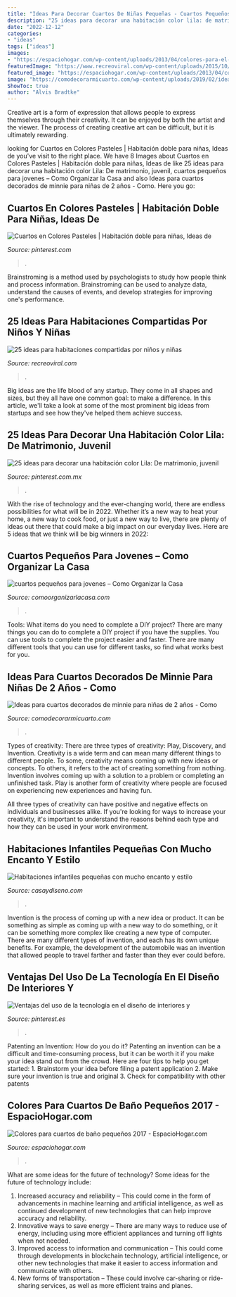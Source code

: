 ```yaml
---
title: "Ideas Para Decorar Cuartos De Niñas Pequeñas - Cuartos Pequeños Para Jovenes – Como Organizar La Casa"
description: "25 ideas para decorar una habitación color lila: de matrimonio, juvenil"
date: "2022-12-12"
categories:
- "ideas"
tags: ["ideas"]
images:
- "https://espaciohogar.com/wp-content/uploads/2013/04/colores-para-el-bano-pequeno-2016-marron-claro.jpg"
featuredImage: "https://www.recreoviral.com/wp-content/uploads/2015/10/Creativas-habitaciones-compartidas-por-niños-y-niñas-7.jpg"
featured_image: "https://espaciohogar.com/wp-content/uploads/2013/04/colores-para-el-bano-pequeno-2016-marron-claro.jpg"
image: "https://comodecorarmicuarto.com/wp-content/uploads/2019/02/ideas-para-cuartos-decorados-de-minnie.jpg"
ShowToc: true
author: "Alvis Bradtke"
---
```



Creative art is a form of expression that allows people to express themselves through their creativity. It can be enjoyed by both the artist and the viewer. The process of creating creative art can be difficult, but it is ultimately rewarding.

	

		
looking for Cuartos en Colores Pasteles | Habitación doble para niñas, Ideas de you've visit to the right place. We have 8 Images about Cuartos en Colores Pasteles | Habitación doble para niñas, Ideas de like 25 ideas para decorar una habitación color Lila: De matrimonio, juvenil, cuartos pequeños para jovenes – Como Organizar la Casa and also Ideas para cuartos decorados de minnie para niñas de 2 años - Como. Here you go:
		
    
## Cuartos En Colores Pasteles | Habitación Doble Para Niñas, Ideas De

<img loading=lazy src="https://i.pinimg.com/736x/9f/40/09/9f40094b2342ab5d048d23fe82ef07df.jpg" onerror="this.onerror=null;this.src='https://tse2.mm.bing.net/th?id=OIP.tvOQW97FY79hKSZ4IqhD5gHaKz&amp;pid=15.1';" alt="Cuartos en Colores Pasteles | Habitación doble para niñas, Ideas de">

_Source: pinterest.com_

>. 

	

Brainstroming is a method used by psychologists to study how people think and process information. Brainstroming can be used to analyze data, understand the causes of events, and develop strategies for improving one's performance.

    
## 25 Ideas Para Habitaciones Compartidas Por Niños Y Niñas

<img loading=lazy src="https://www.recreoviral.com/wp-content/uploads/2015/10/Creativas-habitaciones-compartidas-por-niños-y-niñas-7.jpg" onerror="this.onerror=null;this.src='https://tse1.mm.bing.net/th?id=OIP.mXZ4BFplnJZSrfeDIgdi1AHaGC&amp;pid=15.1';" alt="25 ideas para habitaciones compartidas por niños y niñas">

_Source: recreoviral.com_

>. 

	

Big ideas are the life blood of any startup. They come in all shapes and sizes, but they all have one common goal: to make a difference. In this article, we'll take a look at some of the most prominent big ideas from startups and see how they've helped them achieve success.

    
## 25 Ideas Para Decorar Una Habitación Color Lila: De Matrimonio, Juvenil

<img loading=lazy src="https://i.pinimg.com/736x/52/28/8f/52288ff98d0d4db1ba6a4535d49c6d8d.jpg" onerror="this.onerror=null;this.src='https://tse3.mm.bing.net/th?id=OIP.g41xURvLWqtDuZGCOSGExwHaLE&amp;pid=15.1';" alt="25 ideas para decorar una habitación color Lila: De matrimonio, juvenil">

_Source: pinterest.com.mx_

>. 

	

With the rise of technology and the ever-changing world, there are endless possibilities for what will be in 2022. Whether it’s a new way to heat your home, a new way to cook food, or just a new way to live, there are plenty of ideas out there that could make a big impact on our everyday lives. Here are 5 ideas that we think will be big winners in 2022: 

    
## Cuartos Pequeños Para Jovenes – Como Organizar La Casa

<img loading=lazy src="https://comoorganizarlacasa.com/wp-content/uploads/2018/07/cuartos-pequenos-para-jovenes-3-1024x957.jpg" onerror="this.onerror=null;this.src='https://tse4.mm.bing.net/th?id=OIP.F2HNOC9ds78rERIpYfFaIAHaG6&amp;pid=15.1';" alt="cuartos pequeños para jovenes – Como Organizar la Casa">

_Source: comoorganizarlacasa.com_

>. 

	

Tools: What items do you need to complete a DIY project?
There are many things you can do to complete a DIY project if you have the supplies. You can use tools to complete the project easier and faster. There are many different tools that you can use for different tasks, so find what works best for you.

    
## Ideas Para Cuartos Decorados De Minnie Para Niñas De 2 Años - Como

<img loading=lazy src="https://comodecorarmicuarto.com/wp-content/uploads/2019/02/ideas-para-cuartos-decorados-de-minnie.jpg" onerror="this.onerror=null;this.src='https://tse3.mm.bing.net/th?id=OIP.gx4E4DNIec3ozk8e3s-RVAAAAA&amp;pid=15.1';" alt="Ideas para cuartos decorados de minnie para niñas de 2 años - Como">

_Source: comodecorarmicuarto.com_

>. 

	

Types of creativity: There are three types of creativity: Play, Discovery, and Invention.
Creativity is a wide term and can mean many different things to different people. To some, creativity means coming up with new ideas or concepts. To others, it refers to the act of creating something from nothing.
Invention involves coming up with a solution to a problem or completing an unfinished task. Play is another form of creativity where people are focused on experiencing new experiences and having fun.

All three types of creativity can have positive and negative effects on individuals and businesses alike. If you're looking for ways to increase your creativity, it's important to understand the reasons behind each type and how they can be used in your work environment.

    
## Habitaciones Infantiles Pequeñas Con Mucho Encanto Y Estilo

<img loading=lazy src="https://casaydiseno.com/wp-content/uploads/2017/10/bonita-decoracion.jpg" onerror="this.onerror=null;this.src='https://tse2.mm.bing.net/th?id=OIP.VXDphee89Y6fm9gNBkfvXwHaKl&amp;pid=15.1';" alt="Habitaciones infantiles pequeñas con mucho encanto y estilo">

_Source: casaydiseno.com_

>. 

	

Invention is the process of coming up with a new idea or product. It can be something as simple as coming up with a new way to do something, or it can be something more complex like creating a new type of computer. There are many different types of invention, and each has its own unique benefits. For example, the development of the automobile was an invention that allowed people to travel farther and faster than they ever could before.

    
## Ventajas Del Uso De La Tecnología En El Diseño De Interiores Y

<img loading=lazy src="https://i.pinimg.com/736x/20/ef/19/20ef1965b6163182185e0dd30f9f38cf.jpg" onerror="this.onerror=null;this.src='https://tse1.mm.bing.net/th?id=OIP.yCaKeCA4ynZFX7_KdupkDAHaGh&amp;pid=15.1';" alt="Ventajas del uso de la tecnología en el diseño de interiores y">

_Source: pinterest.es_

>. 

	

Patenting an Invention: How do you do it?
Patenting an invention can be a difficult and time-consuming process, but it can be worth it if you make your idea stand out from the crowd. Here are four tips to help you get started: 1. Brainstorm your idea before filing a patent application 
2. Make sure your invention is true and original 
3. Check for compatibility with other patents 

    
## Colores Para Cuartos De Baño Pequeños 2017 - EspacioHogar.com

<img loading=lazy src="https://espaciohogar.com/wp-content/uploads/2013/04/colores-para-el-bano-pequeno-2016-marron-claro.jpg" onerror="this.onerror=null;this.src='https://tse4.mm.bing.net/th?id=OIP.-4C7vSurhGJmZpRUXXahBgHaHi&amp;pid=15.1';" alt="Colores para cuartos de baño pequeños 2017 - EspacioHogar.com">

_Source: espaciohogar.com_

>. 

	

What are some ideas for the future of technology?
Some ideas for the future of technology include: 
1. Increased accuracy and reliability – This could come in the form of advancements in machine learning and artificial intelligence, as well as continued development of new technologies that can help improve accuracy and reliability. 
2. Innovative ways to save energy – There are many ways to reduce use of energy, including using more efficient appliances and turning off lights when not needed. 
3. Improved access to information and communication – This could come through developments in blockchain technology, artificial intelligence, or other new technologies that make it easier to access information and communicate with others. 
4. New forms of transportation – These could involve car-sharing or ride-sharing services, as well as more efficient trains and planes.

